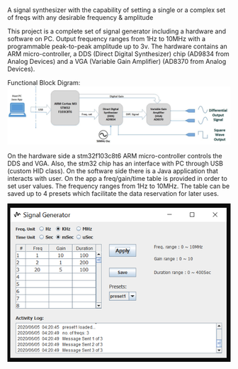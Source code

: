 ﻿# 
A signal synthesizer with the capability of setting a single or a complex set of freqs with any desirable frequency & amplitude

This project is a complete set of signal generator including a hardware and software on PC. Output frequency ranges from 1Hz to 10MHz with a programmable peak-to-peak amplitude up to 3v. The hardware contains an ARM micro-controller, a DDS (Direct Digital Synthesizer) chip (AD9834 from Analog Devices) and a VGA (Variable Gain Amplifier) (AD8370 from Analog Devices).


Functional Block Digram:
![Functional Block Digram](Extras/Block%20diagram.jpg)

On the hardware side a stm32f103c8t6 ARM micro-controller controls the DDS and VGA. Also, the stm32 chip has an interface with PC through USB (custom HID class). 
On the software side there is a Java application that interacts with user. On the app a freq/gain/time table is provided in order to set user values.
The frequency ranges from 1Hz to 10MHz. The table can be saved up to 4 presets which facilitate the data reservation for later uses. 


![](Extras/App.png)

